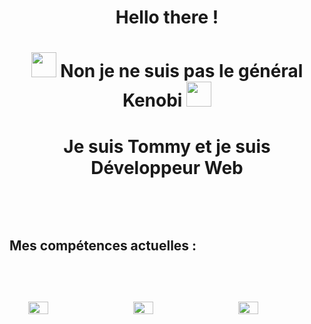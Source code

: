 
<h1 align="center"> Hello there !</h1>




<h1 align="center"><img src="https://emojis.slackmojis.com/emojis/images/1643515259/12806/meow_attention.png?1643515259" width="40"> Non je ne suis pas le général Kenobi <img src="https://emojis.slackmojis.com/emojis/images/1643515259/12806/meow_attention.png?1643515259" width="40"></h1>


<h1 align="center"> Je suis Tommy et je suis Développeur Web </h1>


<br>

<h2 style="padding-top : 30px; padding-bottom : 30px"> Mes compétences actuelles : </h2>
<div style="display:flex; justify-content : center">
<img src=https://www.vectorlogo.zone/logos/w3_html5/w3_html5-ar21.svg width="30%" style="padding : 30px"><img src=https://www.vectorlogo.zone/logos/w3_css/w3_css-ar21.svg width="30%" style="padding : 30px"><img src=https://www.vectorlogo.zone/logos/javascript/javascript-ar21.svg width="30%" style="padding : 30px">
</div>


<!--
**TommySerain/TommySerain** is a ✨ _special_ ✨ repository because its `README.md` (this file) appears on your GitHub profile.

Here are some ideas to get you started:
<img src="https://emojis.slackmojis.com/emojis/images/1643515259/12806/meow_attention.png?1643515259" width="40"/>
- 🔭 I’m currently working on ...
- 🌱 I’m currently learning ...
- 👯 I’m looking to collaborate on ...
- 🤔 I’m looking for help with ...
- 💬 Ask me about ...
- 📫 How to reach me: ...
- ⚡ Fun fact: ...
-->
